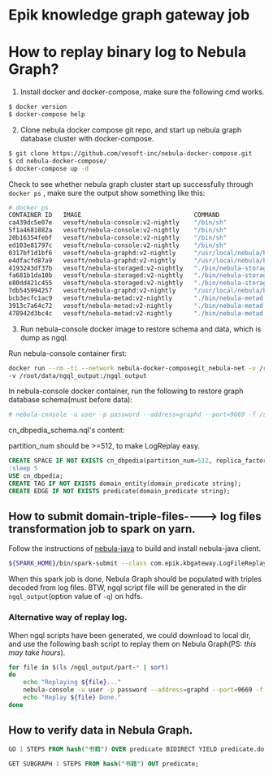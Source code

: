 # Epik knowledge graph gateway job

# How to replay binary log to Nebula Graph?

1. Install docker and docker-compose, make sure the following cmd works.
```bash
$ docker version
$ docker-compose help
```

2. Clone nebula docker compose git repo, and start up nebula graph database cluster with docker-compose.

```bash
$ git clone https://github.com/vesoft-inc/nebula-docker-compose.git
$ cd nebula-docker-compose/
$ docker-compose up -d
```

Check to see whether nebula graph cluster start up successfully through `docker ps` , make sure the output show something like this:

```bash
# docker ps
CONTAINER ID   IMAGE                               COMMAND                  CREATED        STATUS                PORTS                                                                                                  NAMES
ca439dc5e07e   vesoft/nebula-console:v2-nightly    "/bin/sh"                38 hours ago   Up 38 hours                                                                                                                  nostalgic_heyrovsky
5f1a4681882a   vesoft/nebula-console:v2-nightly    "/bin/sh"                2 days ago     Up 2 days                                                                                                                    fervent_hoover
20b16354febf   vesoft/nebula-console:v2-nightly    "/bin/sh"                3 days ago     Up 3 days                                                                                                                    gallant_mayer
ed103e81797c   vesoft/nebula-console:v2-nightly    "/bin/sh"                3 days ago     Up 3 days                                                                                                                    fervent_visvesvaraya
0317bf1d1bf6   vesoft/nebula-graphd:v2-nightly     "/usr/local/nebula/b…"   3 days ago     Up 2 days (healthy)   0.0.0.0:55020->9669/tcp, 0.0.0.0:49317->19669/tcp, 0.0.0.0:49315->19670/tcp                            nebula-docker-composegit_graphd1_1
e4dfacfd87a9   vesoft/nebula-graphd:v2-nightly     "/usr/local/nebula/b…"   3 days ago     Up 2 days (healthy)   0.0.0.0:55022->9669/tcp, 0.0.0.0:49320->19669/tcp, 0.0.0.0:49319->19670/tcp                            nebula-docker-composegit_graphd2_1
4193243df37b   vesoft/nebula-storaged:v2-nightly   "./bin/nebula-storag…"   3 days ago     Up 2 days (healthy)   9777-9778/tcp, 9780/tcp, 0.0.0.0:49318->9779/tcp, 0.0.0.0:49316->19779/tcp, 0.0.0.0:49313->19780/tcp   nebula-docker-composegit_storaged2_1
fa681b1da10b   vesoft/nebula-storaged:v2-nightly   "./bin/nebula-storag…"   3 days ago     Up 2 days (healthy)   9777-9778/tcp, 9780/tcp, 0.0.0.0:49323->9779/tcp, 0.0.0.0:49322->19779/tcp, 0.0.0.0:49321->19780/tcp   nebula-docker-composegit_storaged0_1
e80dd421c455   vesoft/nebula-storaged:v2-nightly   "./bin/nebula-storag…"   3 days ago     Up 2 days (healthy)   9777-9778/tcp, 9780/tcp, 0.0.0.0:49314->9779/tcp, 0.0.0.0:49312->19779/tcp, 0.0.0.0:49311->19780/tcp   nebula-docker-composegit_storaged1_1
7db545994257   vesoft/nebula-graphd:v2-nightly     "/usr/local/nebula/b…"   3 days ago     Up 2 days (healthy)   0.0.0.0:9669->9669/tcp, 0.0.0.0:49309->19669/tcp, 0.0.0.0:49306->19670/tcp                             nebula-docker-composegit_graphd_1
bcb3ecfc1ac9   vesoft/nebula-metad:v2-nightly      "./bin/nebula-metad …"   3 days ago     Up 2 days (healthy)   9560/tcp, 0.0.0.0:49302->9559/tcp, 0.0.0.0:49301->19559/tcp, 0.0.0.0:49300->19560/tcp                  nebula-docker-composegit_metad1_1
3913c7a64c72   vesoft/nebula-metad:v2-nightly      "./bin/nebula-metad …"   3 days ago     Up 2 days (healthy)   9560/tcp, 0.0.0.0:49308->9559/tcp, 0.0.0.0:49305->19559/tcp, 0.0.0.0:49303->19560/tcp                  nebula-docker-composegit_metad2_1
478942d3bc4c   vesoft/nebula-metad:v2-nightly      "./bin/nebula-metad …"   3 days ago     Up 2 days (healthy)   9560/tcp, 0.0.0.0:49310->9559/tcp, 0.0.0.0:49307->19559/tcp, 0.0.0.0:49304->19560/tcp                  nebula-docker-composegit_metad0_1
```

3. Run nebula-console docker image to restore schema and data, which is dump as ngql.

Run nebula-console container first:

```bash
docker run --rm -ti --network nebula-docker-composegit_nebula-net -v /root/schema:/schema --entrypoint=/bin/sh vesoft/nebula-console:v2-nightly
-v /root/data/ngql_output:/ngql_output
```

In nebula-console docker container, run the following to restore graph database schema(must before data):

```bash
# nebula-console -u user -p password --address=graphd --port=9669 -f /schema/cn_dbpedia_schema.ngql
```

cn_dbpedia_schema.nql's content:

partition_num should be >=512, to make LogReplay easy.
```sql
CREATE SPACE IF NOT EXISTS cn_dbpedia(partition_num=512, replica_factor=3, vid_type=INT64);
:sleep 5
USE cn_dbpedia;
CREATE TAG IF NOT EXISTS domain_entity(domain_predicate string);
CREATE EDGE IF NOT EXISTS predicate(domain_predicate string);
```

## How to submit domain-triple-files----> log files transformation job to spark on yarn.

Follow the instructions of [nebula-java](https://github.com/vesoft-inc/nebula-java) to build and install nebula-java client.

```bash
${SPARK_HOME}/bin/spark-submit --class com.epik.kbgateway.LogFileReplayer --master yarn --deploy-mode cluster --driver-memory 256M --driver-java-options "-Dspark.testing.memory=536870912" --executor-memory 4g  --num-executors 4 --executor-cores 2 /root/epik-logreplayer-job.jar -d cn_dbpedia -h localhost:55020,localhost:55022,localhost:9669 -b 100 -i /epik_log_output -q /ngql_output -s 1 -t 10000
```

When this spark job is done, Nebula Graph should be populated with triples decoded from log files. BTW, ngql script file will be generated in the dir `ngql_output`(option value of `-q`) on hdfs.

### Alternative way of replay log.
When ngql scripts have been generated, we could download to local dir, and use the following bash script to replay them on Nebula Graph(PS: _this may take hours_).

```bash
for file in $(ls /ngql_output/part-* | sort)
do
    echo "Replaying ${file}..."
    nebula-console -u user -p password --address=graphd --port=9669 -f $file;
    echo "Replay ${file} Done."
done
```

## How to verify data in Nebula Graph.

```sql
GO 1 STEPS FROM hash("书籍") OVER predicate BIDIRECT YIELD predicate.domain_predicate;

GET SUBGRAPH 1 STEPS FROM hash("书籍") OUT predicate;
```